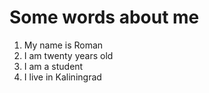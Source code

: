 # Some words about me

1. My name is Roman
2. I am twenty years old
3. I am a student
4. I live in Kaliningrad